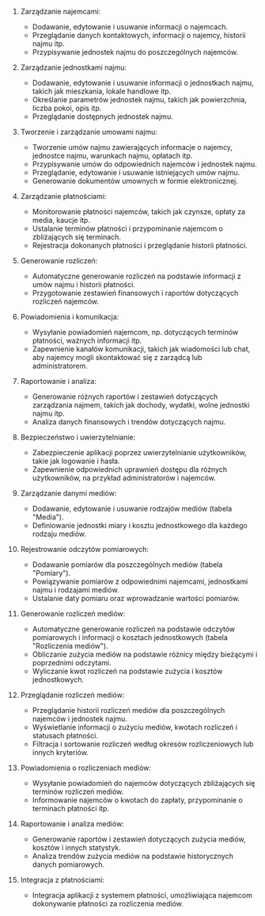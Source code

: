 
1. Zarządzanie najemcami:
   - Dodawanie, edytowanie i usuwanie informacji o najemcach.
   - Przeglądanie danych kontaktowych, informacji o najemcy, historii najmu itp.
   - Przypisywanie jednostek najmu do poszczególnych najemców.

2. Zarządzanie jednostkami najmu:
   - Dodawanie, edytowanie i usuwanie informacji o jednostkach najmu, takich jak mieszkania, lokale handlowe itp.
   - Określanie parametrów jednostek najmu, takich jak powierzchnia, liczba pokoi, opis itp.
   - Przeglądanie dostępnych jednostek najmu.

3. Tworzenie i zarządzanie umowami najmu:
   - Tworzenie umów najmu zawierających informacje o najemcy, jednostce najmu, warunkach najmu, opłatach itp.
   - Przypisywanie umów do odpowiednich najemców i jednostek najmu.
   - Przeglądanie, edytowanie i usuwanie istniejących umów najmu.
   - Generowanie dokumentów umownych w formie elektronicznej.

4. Zarządzanie płatnościami:
   - Monitorowanie płatności najemców, takich jak czynsze, opłaty za media, kaucje itp.
   - Ustalanie terminów płatności i przypominanie najemcom o zbliżających się terminach.
   - Rejestracja dokonanych płatności i przeglądanie historii płatności.

5. Generowanie rozliczeń:
   - Automatyczne generowanie rozliczeń na podstawie informacji z umów najmu i historii płatności.
   - Przygotowanie zestawień finansowych i raportów dotyczących rozliczeń najemców.

6. Powiadomienia i komunikacja:
   - Wysyłanie powiadomień najemcom, np. dotyczących terminów płatności, ważnych informacji itp.
   - Zapewnienie kanałów komunikacji, takich jak wiadomości lub chat, aby najemcy mogli skontaktować się z zarządcą lub administratorem.

7. Raportowanie i analiza:
   - Generowanie różnych raportów i zestawień dotyczących zarządzania najmem, takich jak dochody, wydatki, wolne jednostki najmu itp.
   - Analiza danych finansowych i trendów dotyczących najmu.

8. Bezpieczeństwo i uwierzytelnianie:
   - Zabezpieczenie aplikacji poprzez uwierzytelnianie użytkowników, takie jak logowanie i hasła.
   - Zapewnienie odpowiednich uprawnień dostępu dla różnych użytkowników, na przykład administratorów i najemców.


1. Zarządzanie danymi mediów:
   - Dodawanie, edytowanie i usuwanie rodzajów mediów (tabela "Media").
   - Definiowanie jednostki miary i kosztu jednostkowego dla każdego rodzaju mediów.

2. Rejestrowanie odczytów pomiarowych:
   - Dodawanie pomiarów dla poszczególnych mediów (tabela "Pomiary").
   - Powiązywanie pomiarów z odpowiednimi najemcami, jednostkami najmu i rodzajami mediów.
   - Ustalanie daty pomiaru oraz wprowadzanie wartości pomiarów.

3. Generowanie rozliczeń mediów:
   - Automatyczne generowanie rozliczeń na podstawie odczytów pomiarowych i informacji o kosztach jednostkowych (tabela "Rozliczenia mediów").
   - Obliczanie zużycia mediów na podstawie różnicy między bieżącymi i poprzednimi odczytami.
   - Wyliczanie kwot rozliczeń na podstawie zużycia i kosztów jednostkowych.

4. Przeglądanie rozliczeń mediów:
   - Przeglądanie historii rozliczeń mediów dla poszczególnych najemców i jednostek najmu.
   - Wyświetlanie informacji o zużyciu mediów, kwotach rozliczeń i statusach płatności.
   - Filtracja i sortowanie rozliczeń według okresów rozliczeniowych lub innych kryteriów.

5. Powiadomienia o rozliczeniach mediów:
   - Wysyłanie powiadomień do najemców dotyczących zbliżających się terminów rozliczeń mediów.
   - Informowanie najemców o kwotach do zapłaty, przypominanie o terminach płatności itp.

6. Raportowanie i analiza mediów:
   - Generowanie raportów i zestawień dotyczących zużycia mediów, kosztów i innych statystyk.
   - Analiza trendów zużycia mediów na podstawie historycznych danych pomiarowych.

7. Integracja z płatnościami:
   - Integracja aplikacji z systemem płatności, umożliwiająca najemcom dokonywanie płatności za rozliczenia mediów.


